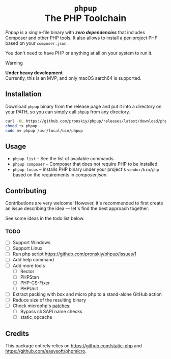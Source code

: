 <h1 align="center">
    <code lang="html">phpup</code><br>The PHP Toolchain
</h1>

_Phpup_ is a single-file binary with _**zero dependencies**_ that includes Composer and other PHP tools. It also allows to install a per-project PHP based on your `composer.json`.

You don't need to have PHP or anything at all on your system to run it.

> [!WARNING] 
> **Under heavy development**  
> Currently, this is an MVP, and only macOS aarch64 is supported.

## Installation

Download `phpup` binary from the release page and put it into a directory on your PATH, so you can simply call `phpup` from any directory.

```bash
curl -OL https://github.com/pronskiy/phpup/releases/latest/download/phpup
chmod +x phpup
sudo mv phpup /usr/local/bin/phpup
```

## Usage

- `phpup list` – See the list of available commands. 
- `phpup composer` – Composer that does not require PHP to be installed.
- `phpup locus` – Installs PHP binary under your project's `vendor/bin/php` based on the requirements in _composer.json_.

## Contributing

Contributions are very welcome! However, it's recommended to first create an issue describing the idea — let's find the best approach together.

See some ideas in the todo list below.

### TODO
- [ ] Support Windows
- [ ] Support Linux
- [ ] Run php script https://github.com/pronskiy/phpup/issues/1
- [ ] Add help command
- [ ] Add more tools
  - [ ] Rector
  - [ ] PHPStan
  - [ ] PHP-CS-Fixer
  - [ ] PHPUnit
- [ ] Extract packing with box and micro php to a stand-alone GitHub action
- [ ] Reduce size of the resulting binary
- [ ] Check microphp's [patches](https://github.com/easysoft/phpmicro/blob/master/patches/Readme.md):
  - [ ] Bypass cli SAPI name checks
  - [ ] static_opcache

## Credits

This package entirely relies on https://github.com/static-php and https://github.com/easysoft/phpmicro. 

